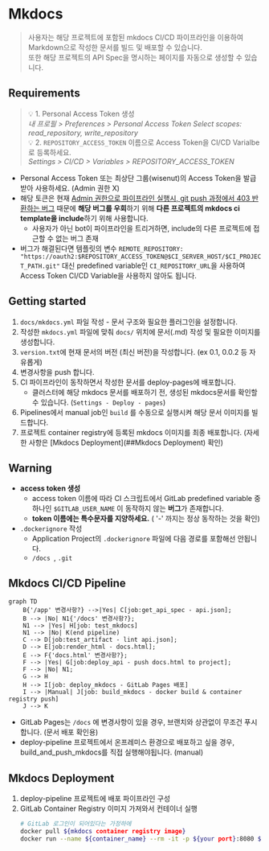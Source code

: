 # Mkdocs

>
> 사용자는 해당 프로젝트에 포함된 mkdocs CI/CD 파이프라인을 이용하여 Markdown으로 작성한 문서를 빌드 및 배포할 수 있습니다.    
> 또한 해당 프로젝트의 API Spec을 명시하는 페이지를 자동으로 생성할 수 있습니다.

## Requirements

> 💡 1. Personal Access Token 생성    
> _내 프로필 > Preferences > Personal Access Token Select scopes: read_repository, write_repository_     
> 💡 2. `REPOSITORY_ACCESS_TOKEN` 이름으로 Access Token을 CI/CD Varialbe로 등록하세요.    
> _Settings > CI/CD > Variables > REPOSITORY_ACCESS_TOKEN_

- Personal Access Token 또는 최상단 그룹(wisenut)의 Access Token을 발급받아 사용하세요. (Admin 권한 X)
- 해당 토큰은 현재 [Admin 권한으로 파이프라인 실행시, git push 과정에서 403 반환하는 버그](https://gitlab.com/gitlab-org/gitlab/-/issues/21700) 때문에 **해당 버그를 우회**하기 위해 **다른 프로젝트의 mkdocs ci template을 include**하기 위해 사용합니다.
    - 사용자가 아닌 bot이 파이프라인을 트리거하면, include의 다른 프로젝트에 접근할 수 없는 버그 존재
- 버그가 해결된다면 템플릿의 변수 ```REMOTE_REPOSITORY: "https://oauth2:$REPOSITORY_ACCESS_TOKEN@$CI_SERVER_HOST/$CI_PROJECT_PATH.git"``` 대신 predefined variable인 ```CI_REPOSITORY_URL```을 사용하여 Access Token CI/CD Variable을 사용하지 않아도 됩니다.


## Getting started

1. `docs/mkdocs.yml` 파일 작성 - 문서 구조와 필요한 플러그인을 설정합니다.
2. 작성한 `mkdocs.yml` 파일에 맞춰 `docs/` 위치에 문서(.md) 작성 및 필요한 이미지를 생성합니다.
3. `version.txt`에 현재 문서의 버전 (최신 버전)을 작성합니다. (ex 0.1, 0.0.2 등 자유롭게)
4. 변경사항을 push 합니다.
5. CI 파이프라인이 동작하면서 작성한 문서를 deploy-pages에 배포합니다. 
    - 클러스터에 해당 mkdocs 문서를 배포하기 전, 생성된 mkdocs문서를 확인할 수 있습니다. (`Settings - Deploy - pages`)
6. Pipelines에서 manual job인 `build` 를 수동으로 실행시켜 해당 문서 이미지를 빌드합니다.
7. 프로젝트 container registry에 등록된 mkdocs 이미지를 최종 배포합니다. (자세한 사항은 [Mkdocs Deployment](##Mkdocs Deployment) 확인)


## Warning

- **access token 생성** 
    - access token 이름에 따라 CI 스크립트에서 GitLab predefined variable 중 하나인 ```$GITLAB_USER_NAME``` 이 동작하지 않는 **버그**가 존재합니다.
    - **token 이름에는 특수문자를 지양하세요.** ( '-' 까지는 정상 동작하는 것을 확인)
- `.dockerignore` 작성
    - Application Project의 `.dockerignore` 파일에 다음 경로를 포함해선 안됩니다.
    - `/docs `, `.git`


## Mkdocs CI/CD Pipeline

``` mermaid
graph TD
    B{'/app' 변경사항?} -->|Yes| C[job:get_api_spec - api.json];
    B --> |No| N1{'/docs' 변경사항?};
    N1 --> |Yes| H[job: test_mkdocs]
    N1 --> |No| K(end pipeline)
    C --> D[job:test_artifact - lint api.json];
    D --> E[job:render_html - docs.html];
    E --> F{'docs.html' 변경사항?};
    F --> |Yes| G[job:deploy_api - push docs.html to project];
    F --> |No| N1;
    G --> H
    H --> I[job: deploy_mkdocs - GitLab Pages 배포]
    I --> |Manual| J[job: build_mkdocs - docker build & container registry push]
    J --> K
```

- GitLab Pages는 `/docs` 에 변경사항이 있을 경우, 브랜치와 상관없이 무조건 푸시합니다. (문서 배포 확인용)
- deploy-pipeline 프로젝트에서 온프레미스 환경으로 배포하고 싶을 경우, build_and_push_mkdocs를 직접 실행해야됩니다. (manual)

## Mkdocs Deployment
1. deploy-pipeline 프로젝트에 배포 파이프라인 구성
2. GitLab Container Registry 이미지 가져와서 컨테이너 실행
   ```bash
   # GitLab 로그인이 되어있다는 가정하에
   docker pull ${mkdocs container registry image}
   docker run --name ${container_name} --rm -it -p ${your port}:8080 ${image}/mkdocs:${tag}
   ```